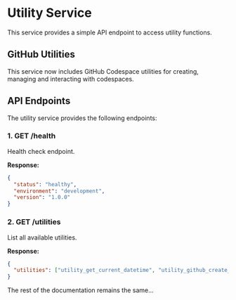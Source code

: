 # Utility Service

This service provides a simple API endpoint to access utility functions.

## GitHub Utilities

This service now includes GitHub Codespace utilities for creating, managing and interacting with codespaces.

## API Endpoints

The utility service provides the following endpoints:

### 1. GET /health
Health check endpoint.

**Response:**
```json
{
  "status": "healthy",
  "environment": "development",
  "version": "1.0.0"
}
```

### 2. GET /utilities
List all available utilities.

**Response:**
```json
{
  "utilities": ["utility_get_current_datetime", "utility_github_create_codespace", "utility_github_destroy_codespace", "utility_github_list_directory", "utility_github_read_file", "utility_github_create_file", "utility_github_update_file", "utility_github_lint_code", "utility_github_run_code", "utility_github_deploy_code", "utility_github_get_code"]
}
```

The rest of the documentation remains the same...